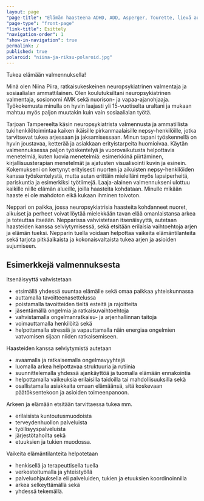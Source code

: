 ```yaml
---
layout: page
"page-title": "Elämän haasteena ADHD, ADD, Asperger, Tourette, lievä autismi?"
"page-type": "front-page"
"link-title": Esittely
"navigation-order": 1
"show-in-navigation": true
permalink: /
published: true
polaroid: "niina-ja-riksu-polaroid.jpg"
---
```







Tukea elämään valmennuksella!

Minä olen Niina Piira, ratkaisukeskeinen neuropsykiatrinen valmentaja ja sosiaalialan ammattilainen. Olen koulutuksiltani neuropsykiatrinen valmentaja, sosionomi AMK sekä nuorison- ja vapaa-ajanohjaaja. Työkokemusta minulla on hyvin laajasti yli 15-vuotiselta uraltani ja mukaan mahtuu myös paljon muutakin kuin vain sosiaalialan työtä.

Tarjoan Tampereelta käsin neuropsykiatrista valmennusta ja ammatillista tukihenkilötoimintaa kaiken ikäisille pirkanmaalaisille nepsy-henkilöille, jotka tarvitsevat tukea arjessaan ja jaksamisessaan. Minun tapani työskennellä on hyvin joustavaa, ketterää ja asiakkaan erityistarpeita huomioivaa. Käytän valmennuksessa paljon työskentelyä ja vuorovaikutusta helpottavia menetelmiä, kuten luovia menetelmiä: esimerkkinä piirtäminen, kirjallisuusterapian menetelmät ja ajatusten visualisointi kuvin ja esinein. Kokemukseni on kertynyt erityisesti nuorten ja aikuisten nepsy-henkilöiden kanssa työskentelystä, mutta autan erittäin mielelläni myös lapsiperheitä, pariskuntia ja esimerkiksi työtiimejä. Laaja-alainen valmennukseni ulottuu kaikille niille elämän alueille, joilla haasteita kohdataan. Minulle mikään haaste ei ole mahdoton eikä kukaan ihminen toivoton.

Neppari on paikka, jossa neuropsykiatrisia haasteita kohdanneet nuoret, aikuiset ja perheet voivat löytää mielekkään tavan elää omanlaistansa arkea ja toteuttaa itseään. Nepparissa vahvistetaan itsenäisyyttä, autetaan haasteiden kanssa selviytymisessä, sekä etsitään erilaisia vaihtoehtoja arjen ja elämän tueksi. Nepparin tuella voidaan helpottaa vaikeita elämäntilanteita sekä tarjota pitkäaikaista ja kokonaisvaltaista tukea arjen ja asioiden sujumiseen.

## Esimerkkejä valmennuksesta

Itsenäisyyttä vahvistetaan

* etsimällä yhdessä suuntaa elämälle sekä omaa paikkaa yhteiskunnassa
* auttamalla tavoitteenasettelussa
* poistamalla tavoitteiden tieltä esteitä ja rajoitteita
* jäsentämällä ongelmia ja ratkaisuvaihtoehtoja
* vahvistamalla ongelmanratkaisu- ja arjenhallinnan taitoja
* voimauttamalla henkilöitä sekä
* helpottamalla stressiä ja vapauttamalla näin energiaa ongelmien vatvomisen sijaan niiden ratkaisemiseen.

Haasteiden kanssa selviytymistä autetaan

* avaamalla ja ratkaisemalla ongelmavyyhtejä
* luomalla arkea helpottavaa struktuuria ja rutiinia
* suunnittelemalla yhdessä ajankäyttöä ja tuomalla elämään ennakointia
* helpottamalla vaikeuksia erilaisilla taidoilla tai mahdollisuuksilla sekä
* osallistamalla asiakkaita omaan elämäänsä, sitä koskevaan päätöksentekoon ja asioiden toimeenpanoon.

Arkeen ja elämään etsitään tarvittaessa tukea mm.

* erilaisista kuntoutusmuodoista
* terveydenhuollon palveluista
* työllisyyspalveluista
* järjestötahoilta sekä
* etuuksien ja tukien muodossa.

Vaikeita elämäntilanteita helpotetaan

* henkisellä ja terapeuttisella tuella
* verkostoitumalla ja yhteistyöllä
* palveluohjauksella eli palveluiden, tukien ja etuuksien koordinoinnilla
* arkea selkeyttämällä sekä
* yhdessä tekemällä.
